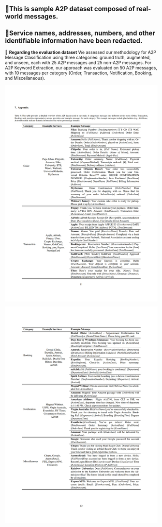 ## 📌This is sample A2P dataset composed of real-world messages.
## 📌Service names, addresses, numbers, and other identifiable information have been redacted.

📄 **Regarding the evaluation dataset**
We assessed our methodology for A2P Message Classification using three categories: ground truth, augmented, and unseen, each with 25 A2P messages and 25 non-A2P messages. For A2P Keyword Extraction, our approach was evaluated on 50 A2P messages, with 10 messages per category (Order, Transaction, Notification, Booking, and Miscellaneous).

![ex_Dataset Description Table 1](./img/tbl-dataset-1.jpg)


![ex_Dataset Description Table 2](./img/tbl-dataset-2.jpg)
